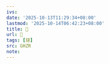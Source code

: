 ```yaml
---
ivs:
date: '2025-10-13T11:29:34+08:00'
lastmod: '2025-10-14T06:42:23+08:00'
title: 󰢉
url: 󰢉
tags: [撻]
src: GHZR
note:
---
```

